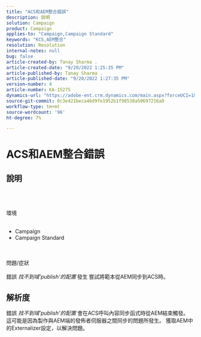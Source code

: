 ```yaml
---
title: "ACS和AEM整合錯誤"
description: 說明
solution: Campaign
product: Campaign
applies-to: "Campaign,Campaign Standard"
keywords: "KCS,AEM整合"
resolution: Resolution
internal-notes: null
bug: false
article-created-by: Tanay Sharma .
article-created-date: "9/20/2022 1:25:35 PM"
article-published-by: Tanay Sharma .
article-published-date: "9/20/2022 1:27:35 PM"
version-number: 4
article-number: KA-15275
dynamics-url: "https://adobe-ent.crm.dynamics.com/main.aspx?forceUCI=1&pagetype=entityrecord&etn=knowledgearticle&id=26fe8db1-e738-ed11-9db1-002248086735"
source-git-commit: 0c3e421beca46d9fe1952b1f98538a50697216a0
workflow-type: tm+mt
source-wordcount: '96'
ht-degree: 7%

---
```


# ACS和AEM整合錯誤

## 說明

<br><br><br>環境<br><br>
- Campaign
- Campaign Standard



<br><br>問題/症狀<br><br>
錯誤 *找不到域&#39;publish&#39;的配置<b>* </b>發生<b> </b>嘗試將範本從AEM同步到ACS時。


## 解析度


錯誤 *找不到域&#39;publish&#39;的配置* 會在ACS呼叫內容同步函式時從AEM結束觸發。 這可能是因為製作與AEM端的發佈者伺服器之間同步的問題所發生。 獲取AEM中的Externalizer設定，以解決問題。


